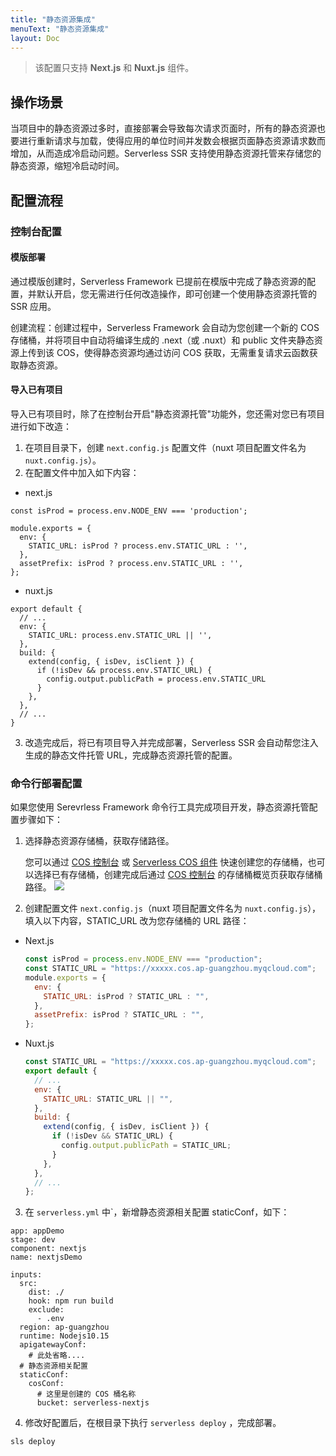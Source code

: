 ```yaml
---
title: "静态资源集成"
menuText: "静态资源集成"
layout: Doc
---
```


<!-- TODO: 更新 静态页面 说明 -->

> 该配置只支持 **Next.js** 和 **Nuxt.js** 组件。

## 操作场景

当项目中的静态资源过多时，直接部署会导致每次请求页面时，所有的静态资源也要进行重新请求与加载，使得应用的单位时间并发数会根据页面静态资源请求数而增加，从而造成冷启动问题。Serverless SSR 支持使用静态资源托管来存储您的静态资源，缩短冷启动时间。

## 配置流程

### 控制台配置

#### 模版部署

通过模版创建时，Serverless Framework 已提前在模版中完成了静态资源的配置，并默认开启，您无需进行任何改造操作，即可创建一个使用静态资源托管的 SSR 应用。

创建流程：创建过程中，Serverless Framework 会自动为您创建一个新的 COS 存储桶，并将项目中自动将编译生成的 .next（或 .nuxt）和 public 文件夹静态资源上传到该 COS，使得静态资源均通过访问 COS 获取，无需重复请求云函数获取静态资源。

#### 导入已有项目

导入已有项目时，除了在控制台开启"静态资源托管"功能外，您还需对您已有项目进行如下改造：

1. 在项目目录下，创建 `next.config.js` 配置文件（nuxt 项目配置文件名为 `nuxt.config.js`）。
2. 在配置文件中加入如下内容：

- next.js

```
const isProd = process.env.NODE_ENV === 'production';

module.exports = {
  env: {
    STATIC_URL: isProd ? process.env.STATIC_URL : '',
  },
  assetPrefix: isProd ? process.env.STATIC_URL : '',
};
```

- nuxt.js

```
export default {
  // ...
  env: {
    STATIC_URL: process.env.STATIC_URL || '',
  },
  build: {
    extend(config, { isDev, isClient }) {
      if (!isDev && process.env.STATIC_URL) {
        config.output.publicPath = process.env.STATIC_URL
      }
    },
  },
  // ...
}
```

3. 改造完成后，将已有项目导入并完成部署，Serverless SSR 会自动帮您注入生成的静态文件托管 URL，完成静态资源托管的配置。

### 命令行部署配置

如果您使用 Serevrless Framework 命令行工具完成项目开发，静态资源托管配置步骤如下：

1. 选择静态资源存储桶，获取存储路径。

   您可以通过 [COS 控制台](https://console.cloud.tencent.com/cos5/bucket) 或 [Serverless COS 组件](https://cloud.tencent.com/document/product/1154/39273) 快速创建您的存储桶，也可以选择已有存储桶，创建完成后通过 [COS 控制台](https://console.cloud.tencent.com/cos5/bucket) 的存储桶概览页获取存储桶路径。
   ![](https://main.qcloudimg.com/raw/6f5798566354065b00b306ad0b54acf7.png)

2. 创建配置文件 `next.config.js`（nuxt 项目配置文件名为 `nuxt.config.js`），填入以下内容，STATIC_URL 改为您存储桶的 URL 路径：

- Next.js

  ```js
  const isProd = process.env.NODE_ENV === "production";
  const STATIC_URL = "https://xxxxx.cos.ap-guangzhou.myqcloud.com";
  module.exports = {
    env: {
      STATIC_URL: isProd ? STATIC_URL : "",
    },
    assetPrefix: isProd ? STATIC_URL : "",
  };
  ```

- Nuxt.js

  ```js
  const STATIC_URL = "https://xxxxx.cos.ap-guangzhou.myqcloud.com";
  export default {
    // ...
    env: {
      STATIC_URL: STATIC_URL || "",
    },
    build: {
      extend(config, { isDev, isClient }) {
        if (!isDev && STATIC_URL) {
          config.output.publicPath = STATIC_URL;
        }
      },
    },
    // ...
  };
  ```

3. 在 `serverless.yml` 中`，新增静态资源相关配置 staticConf，如下：

```
app: appDemo
stage: dev
component: nextjs
name: nextjsDemo

inputs:
  src:
    dist: ./
    hook: npm run build
    exclude:
      - .env
  region: ap-guangzhou
  runtime: Nodejs10.15
  apigatewayConf:
    # 此处省略....
  # 静态资源相关配置
  staticConf:
    cosConf:
      # 这里是创建的 COS 桶名称
      bucket: serverless-nextjs
```

4. 修改好配置后，在根目录下执行 `serverless deploy` ，完成部署。

```
sls deploy
```
